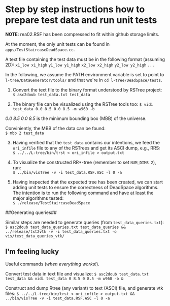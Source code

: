 # Step by step instructions how to prepare test data and run unit tests #

**NOTE**: rea02.RSF has been compressed to fit within github storage limits.  
  
At the moment, the only unit tests can be found in `apps/TestStaircaseDeadSpace.cc`.

A text file containing the test data must be in the following format (assuming 2D):
  `x1_low x1_high`
  `y1_low y1_high`
  `x2_low x2_high`
  `y2_low y2_high`
  `...`

In the following, we assume the PATH environment variable is set to point to
`l-tree/DataGenerator/tools/` and that we're in `cd l-tree/DeadSpace/tests`.

1. Convert the text file to the binary format understood by RSTree project:  
  `$ asc2doub test_data.txt test_data`

2. The binary file can be visualized using the RSTree tools too:
  `$ vidi test_data 0.0 8.5 0.0 8.5 -m w960 -b`
  
  *0.0 8.5 0.0 8.5* is the minimum bounding box (MBB) of the universe.
  
  Conviniently, the MBB of the data can be found:  
  `$ mbb 2 test_data`

3. Having verified that the `test_data` contains our intentions, we feed the 
  `ori_infile` file  to any of the RSTrees and get its ASCI dump, e.g., RRS:  
  `$ ../../L-tree/bin/trst < ori_infile > output.txt`

4. To visualize the constructed RR*-tree (remember to set `NUM_DIMS 2`), run:  
  `$ ../bin/visTree -v -i test_data.RSF.ASC -l 0 -a`

5. Having inspected that the expected tree has been created, we can start adding
   unit tests to ensure the correctness of DeadSpace algorithms. The intention 
   is to run the following command and have at least the major algorithms 
   tested:  
  `$ ./release/TestStaircaseDeadSpace`
  
##Generating queries##

Similar steps are needed to generate queries (from `test_data_queries.txt`):
  `$ asc2doub test_data_queries.txt test_data_queries && ../release/txt2vtk -v -i test_data_queries.txt -o vis/test_data_queries_vtk/`

## I'm feeling lucky ##

Useful commands (*when everything works!*).

Convert test data in text file and visualize:
  `$ asc2doub test_data.txt test_data && vidi test_data 0 8.5 0 8.5 -m w960 -b &`
  
Construct and dump Rtree (any variant) to text (ASCI) file, and generate vtk files:
  `$ ../../L-tree/bin/trst < ori_infile > output.txt && ../bin/visTree -v -i test_data.RSF.ASC -l 0 -a`
